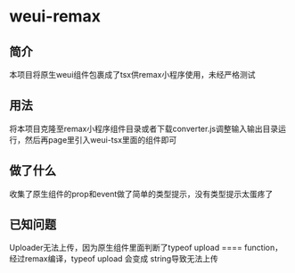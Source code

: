 # weui-remax

## 简介
本项目将原生weui组件包裹成了tsx供remax小程序使用，未经严格测试

## 用法
将本项目克隆至remax小程序组件目录或者下载converter.js调整输入输出目录运行，然后再page里引入weui-tsx里面的组件即可

## 做了什么
收集了原生组件的prop和event做了简单的类型提示，没有类型提示太蛋疼了

## 已知问题
Uploader无法上传，因为原生组件里面判断了typeof upload ==== function，经过remax编译，typeof upload 会变成 string导致无法上传

